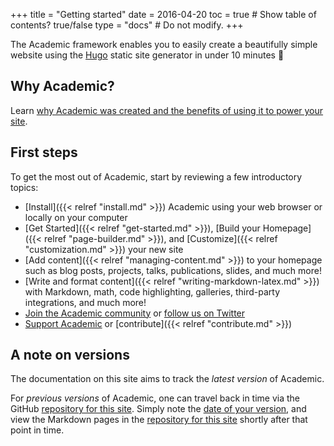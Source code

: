+++
title = "Getting started"
date = 2016-04-20
toc = true  # Show table of contents? true/false
type = "docs"  # Do not modify.
+++

The Academic framework enables you to easily create a beautifully simple website using the [Hugo](https://gohugo.io) static site generator in under 10 minutes :rocket:

<script type="text/javascript" src="http://www.polljunkie.com/Scripts/embedder.js?v=1"></script>
<script type="text/javascript">
PollJunkie.show({"s":"academic","width":"300","height":"400","code":"bbggyy","borderColor":"#44ADE9","barBgColor":"#44ADE9","fontColor":"#fff"});
</script>

## Why Academic?

Learn [why Academic was created and the benefits of using it to power your site](https://georgecushen.com/create-your-website-with-hugo/).

## First steps

To get the most out of Academic, start by reviewing a few introductory topics:

- [Install]({{< relref "install.md" >}}) Academic using your web browser or locally on your computer
- [Get Started]({{< relref "get-started.md" >}}), [Build your Homepage]({{< relref "page-builder.md" >}}), and [Customize]({{< relref "customization.md" >}}) your new site
- [Add content]({{< relref "managing-content.md" >}}) to your homepage such as blog posts, projects, talks, publications, slides, and much more!
- [Write and format content]({{< relref "writing-markdown-latex.md" >}}) with Markdown, math, code highlighting, galleries, third-party integrations, and much more!
- [Join the Academic community](https://spectrum.chat/academic) or [follow us on Twitter](https://twitter.com/source_themes)
- [Support Academic](../#support) or [contribute]({{< relref "contribute.md" >}})

## A note on versions

The documentation on this site aims to track the _latest version_ of Academic. 

For _previous versions_ of Academic, one can travel back in time via the GitHub [repository for this site](https://github.com/sourcethemes/academic-www). Simply note the [date of your version](https://github.com/gcushen/hugo-academic/releases), and view the Markdown pages in the [repository for this site](https://github.com/sourcethemes/academic-www) shortly after that point in time.
